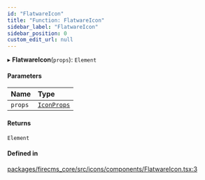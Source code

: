 ```yaml
---
id: "FlatwareIcon"
title: "Function: FlatwareIcon"
sidebar_label: "FlatwareIcon"
sidebar_position: 0
custom_edit_url: null
---
```


▸ **FlatwareIcon**(`props`): `Element`

#### Parameters

| Name | Type |
| :------ | :------ |
| `props` | [`IconProps`](../types/IconProps.md) |

#### Returns

`Element`

#### Defined in

[packages/firecms_core/src/icons/components/FlatwareIcon.tsx:3](https://github.com/FireCMSco/firecms/blob/d45f3739/packages/firecms_core/src/icons/components/FlatwareIcon.tsx#L3)
